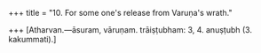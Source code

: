 +++
title = "10. For some one's release from Varuṇa's wrath."

+++
[Atharvan.—āsuram, vāruṇam. trāiṣṭubham: 3, 4. anuṣṭubh (3. kakummati).]
